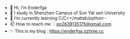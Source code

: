 - 👋 Hi, I’m Enderfga
- 👀 I study in Shenzhen Campus of Sun Yat sen University
- 🌱 I’m currently learning C/C++/matlab/python···
- 📫 How to reach me ：qq2639135175@gmail.com
- ✨ This is my blog : https://enderfga.gztime.cc
<!---
Enderfga/Enderfga is a ✨ special ✨ repository because its `README.md` (this file) appears on your GitHub profile.
You can click the Preview link to take a look at your changes.
--->
